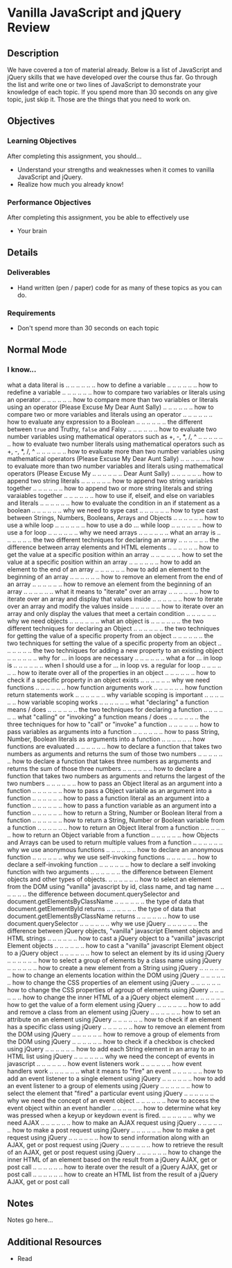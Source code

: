 # Vanilla JavaScript and jQuery Review

## Description
We have covered a *ton* of material already. Below is a list of JavaScript and jQuery skills that we have developed over the course thus far. Go through the list and write one or two lines of JavaScript to demonstrate your knowledge of each topic. If you spend more than 30 seconds on any give topic, just skip it. Those are the things that you need to work on.


## Objectives

### Learning Objectives

After completing this assignment, you should…

* Understand your strengths and weaknesses when it comes to vanilla JavaScript and jQuery.
* Realize how much you already know!


### Performance Objectives

After completing this assignment, you be able to effectively use

* Your brain



## Details

### Deliverables

* Hand written (pen / paper) code for as many of these topics as you can do.

### Requirements

* Don't spend more than 30 seconds on each topic


## Normal Mode

### I know...
what a data literal is
..
..
..
..
..
..
how to define a variable
..
..
..
..
..
..
how to redefine a variable
..
..
..
..
..
..
how to compare two variables or literals using an operator
..
..
..
..
..
..
how to compare more than two variables or literals using an operator (Please Excuse My Dear Aunt Sally)
..
..
..
..
..
..
how to compare two or more variables and literals using an operator
..
..
..
..
..
..
how to evaluate any expression to a Boolean
..
..
..
..
..
..
the different between `true` and Truthy, `false` and Falsy
..
..
..
..
..
..
how to evaluate two number variables using mathematical operators such as +, -, *, /, ^
..
..
..
..
..
..
how to evaluate two number literals using mathematical operators such as +, -, *, /, ^
..
..
..
..
..
..
how to evaluate more than two number variables using mathematical operators (Please Excuse My Dear Aunt Sally)
..
..
..
..
..
..
how to evaluate more than two number variables and literals using mathematical operators (Please Excuse My
..
..
..
..
..
.. Dear Aunt Sally)
..
..
..
..
..
..
how to append two string literals
..
..
..
..
..
..
how to append two string variables together
..
..
..
..
..
..
how to append two or more string literals and string varaiables together
..
..
..
..
..
..
how to use if, elseif, and else on variables and literals
..
..
..
..
..
..
how to evaluate the condition in an if statement as a boolean
..
..
..
..
..
..
why we need to sype cast
..
..
..
..
..
..
how to type cast between Strings, Numbers, Booleans, Arrays and Objects
..
..
..
..
..
..
how to use a while loop
..
..
..
..
..
..
how to use a do ... while loop
..
..
..
..
..
..
how to use a for loop
..
..
..
..
..
..
why we need arrays
..
..
..
..
..
..
what an array is
..
..
..
..
..
..
the two different techniques for declaring an array
..
..
..
..
..
..
the difference between array elements and HTML elements
..
..
..
..
..
..
how to get the value at a specific position within an array
..
..
..
..
..
..
how to set the value at a specific position within an array
..
..
..
..
..
..
how to add an element to the end of an array
..
..
..
..
..
..
how to add an element to the beginning of an array
..
..
..
..
..
..
how to remove an element from the end of an array
..
..
..
..
..
..
how to remove an element from the beginning of an array
..
..
..
..
..
..
what it means to "iterate" over an array
..
..
..
..
..
..
how to iterate over an array and display that values inside
..
..
..
..
..
..
how to iterate over an array and modify the values inside
..
..
..
..
..
..
how to iterate over an array and only display the values that meet a certain condition
..
..
..
..
..
..
why we need objects
..
..
..
..
..
..
what an object is
..
..
..
..
..
..
the two different techniques for declaring an Object
..
..
..
..
..
..
the two techniques for getting the value of a specific property from an object
..
..
..
..
..
..
the two techniques for setting the value of a specific property from an object
..
..
..
..
..
..
the two techniques for adding a new property to an existing object
..
..
..
..
..
..
why for ... in loops are necessary
..
..
..
..
..
..
what a for ... in loop is
..
..
..
..
..
..
when I should use a for ... in loop vs. a regular for loop
..
..
..
..
..
..
how to iterate over all of the properties in an object
..
..
..
..
..
..
how to check if a specific property in an object exists
..
..
..
..
..
..
why we need functions
..
..
..
..
..
..
how function arguments work
..
..
..
..
..
..
how function return statements work
..
..
..
..
..
..
why variable scoping is important
..
..
..
..
..
..
how variable scoping works
..
..
..
..
..
..
what "declaring" a function means / does
..
..
..
..
..
..
the two techniques for declaring a function
..
..
..
..
..
..
what "calling" or "invoking" a function means / does
..
..
..
..
..
..
the three techniques for how to "call" or "invoke" a function
..
..
..
..
..
..
how to pass variables as arguments into a function
..
..
..
..
..
..
how to pass String, Number, Boolean literals as arguments into a function
..
..
..
..
..
..
how functions are evaluated
..
..
..
..
..
..
how to declare a function that takes two numbers as arguments and returns the sum of those two numbers
..
..
..
..
..
..
how to declare a function that takes three numbers as arguments and returns the sum of those three numbers
..
..
..
..
..
..
how to declare a function that takes two numbers as arguments and returns the largest of the two numbers
..
..
..
..
..
..
how to pass an Object literal as an argument into a function
..
..
..
..
..
..
how to pass a Object variable as an argument into a function
..
..
..
..
..
..
how to pass a function literal as an argument into a function
..
..
..
..
..
..
how to pass a function variable as an argument into a function
..
..
..
..
..
..
how to return a String, Number or Boolean literal from a function
..
..
..
..
..
..
how to return a String, Number or Boolean variable from a function
..
..
..
..
..
..
how to return an Object literal from a function
..
..
..
..
..
..
how to return an Object variable from a function
..
..
..
..
..
..
how Objects and Arrays can be used to return multiple values from a function
..
..
..
..
..
..
why we use anonymous functions
..
..
..
..
..
..
how to declare an anonymous function
..
..
..
..
..
..
why we use self-invoking functions
..
..
..
..
..
..
how to declare a self-invoking function
..
..
..
..
..
..
how to declare a self invoking function with two arguments
..
..
..
..
..
..
the difference between Element objects and other types of objects.
..
..
..
..
..
..
how to select an element from the DOM using "vanilla" javascript by id, class name, and tag name
..
..
..
..
..
..
the difference between document.querySelector and document.getElementsByClassName
..
..
..
..
..
..
the type of data that document.getElementById returns
..
..
..
..
..
..
the type of data that document.getElementsByClassName returns
..
..
..
..
..
..
how to use document.querySelector
..
..
..
..
..
..
why we use jQuery
..
..
..
..
..
..
the difference between jQuery objects, "vanilla" javascript Element objects and HTML strings
..
..
..
..
..
..
how to cast a jQuery object to a "vanilla" javascript Element objects
..
..
..
..
..
..
how to cast a "vanilla" javascript Element object to a jQuery object
..
..
..
..
..
..
how to select an element by its id using jQuery
..
..
..
..
..
..
how to select a group of elements by a class name using jQuery
..
..
..
..
..
..
how to create a new element from a String using jQuery
..
..
..
..
..
..
how to change an elements location within the DOM using jQuery
..
..
..
..
..
..
how to change the CSS properties of an element using jQuery
..
..
..
..
..
..
how to change the CSS properties of agroup of elements using jQuery
..
..
..
..
..
..
how to change the inner HTML of a a jQuery object element
..
..
..
..
..
..
how to get the value of a form element using jQuery
..
..
..
..
..
..
how to add and remove a class from an element using jQuery
..
..
..
..
..
..
how to set an attribute on an element using jQuery
..
..
..
..
..
..
how to check if an element has a specific class using jQuery
..
..
..
..
..
..
how to remove an element from the DOM using jQuery
..
..
..
..
..
..
how to remove a group of elements from the DOM using jQuery
..
..
..
..
..
..
how to check if a checkbox is checked using jQuery
..
..
..
..
..
..
how to add each String element in an array to an HTML list using jQuery
..
..
..
..
..
..
why we need the concept of events in javascript
..
..
..
..
..
..
how event listeners work
..
..
..
..
..
..
how event handlers work
..
..
..
..
..
..
what it means to "fire" an event
..
..
..
..
..
..
how to add an event listener to a single element using jQuery
..
..
..
..
..
..
how to add an event listener to a group of elements using jQuery
..
..
..
..
..
..
how to select the element that "fired" a particular event using jQuery
..
..
..
..
..
..
why we need the concept of an event object
..
..
..
..
..
..
how to access the event object within an event handler
..
..
..
..
..
..
how to determine what key was pressed when a keyup or keydown event is fired.
..
..
..
..
..
..
why we need AJAX
..
..
..
..
..
..
how to make an AJAX request using jQuery
..
..
..
..
..
..
how to make a post request using jQuery
..
..
..
..
..
..
how to make a get request using jQuery
..
..
..
..
..
..
how to send information along with an AJAX, get or post request using jQuery
..
..
..
..
..
..
how to retrieve the result of an AJAX, get or post request using jQuery
..
..
..
..
..
..
how to change the inner HTML of an element based on the result from a jQuery AJAX, get or post call
..
..
..
..
..
..
how to iterate over the result of a jQuery AJAX, get or post call
..
..
..
..
..
..
how to create an HTML list from the result of a jQuery AJAX, get or post call
            


## Notes

Notes go here...

## Additional Resources

* Read []()
